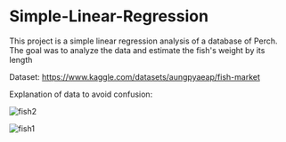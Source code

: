 # Simple-Linear-Regression
This project is a simple linear regression analysis of a database of Perch.
The goal was to analyze the data and estimate the fish's weight by its length

Dataset:
https://www.kaggle.com/datasets/aungpyaeap/fish-market


Explanation of data to avoid confusion:

![fish2](https://user-images.githubusercontent.com/95685688/230766204-e2734be0-2ddc-4b6b-88d0-2d7ce86ac522.png)

![fish1](https://user-images.githubusercontent.com/95685688/230766201-2d8dc638-1819-4178-8ee1-87540b6738c2.png)
